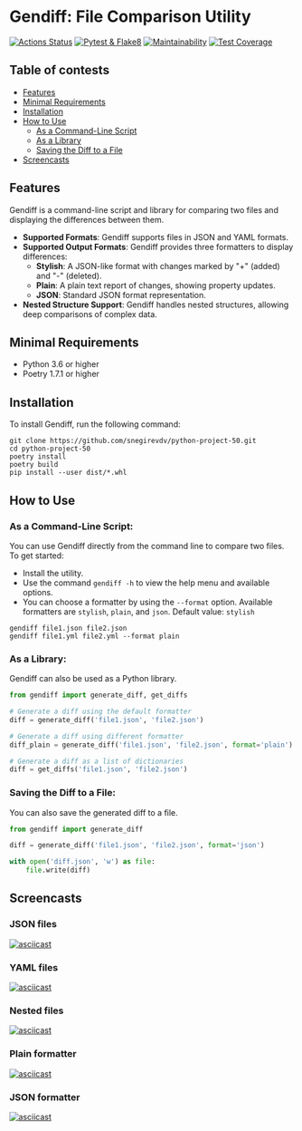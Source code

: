# Gendiff: File Comparison Utility

[![Actions Status](https://github.com/snegirevdv/python-project-50/actions/workflows/hexlet-check.yml/badge.svg)](https://github.com/snegirevdv/python-project-50/actions)
[![Pytest & Flake8](https://github.com/snegirevdv/python-project-50/actions/workflows/check.yml/badge.svg)](https://github.com/snegirevdv/python-project-50/actions/workflows/check.yml)
[![Maintainability](https://api.codeclimate.com/v1/badges/8ad89f355494a105cad3/maintainability)](https://codeclimate.com/github/snegirevdv/python-project-50/maintainability)
[![Test Coverage](https://api.codeclimate.com/v1/badges/8ad89f355494a105cad3/test_coverage)](https://codeclimate.com/github/snegirevdv/python-project-50/test_coverage)


## Table of contests
- [Features](#features)
- [Minimal Requirements](#minimal-requirements)
- [Installation](#installation)
- [How to Use](#how-to-use)
   - [As a Command-Line Script](#as-a-command-line-script)
   - [As a Library](#as-a-library)
   - [Saving the Diff to a File](#saving-the-diff-to-a-file)
- [Screencasts](#screencasts)

## Features
Gendiff is a command-line script and library for comparing two files and displaying the differences between them. 
- **Supported Formats**: Gendiff supports files in JSON and YAML formats.
- **Supported Output Formats**: Gendiff provides three formatters to display differences:
  - **Stylish**: A JSON-like format with changes marked by "+" (added) and "-" (deleted).
  - **Plain**: A plain text report of changes, showing property updates.
  - **JSON**: Standard JSON format representation.
- **Nested Structure Support**: Gendiff handles nested structures, allowing deep comparisons of complex data. 

## Minimal Requirements
- Python 3.6 or higher
- Poetry 1.7.1 or higher

## Installation
To install Gendiff, run the following command:
```shell
git clone https://github.com/snegirevdv/python-project-50.git
cd python-project-50
poetry install
poetry build
pip install --user dist/*.whl
```

## How to Use

### As a Command-Line Script:
You can use Gendiff directly from the command line to compare two files. 
To get started:
- Install the utility.
- Use the command `gendiff -h` to view the help menu and available options.
- You can choose a formatter by using the `--format` option. Available formatters are `stylish`, `plain`, and `json`. Default value: `stylish`
```shell
gendiff file1.json file2.json
gendiff file1.yml file2.yml --format plain
```

### As a Library:
Gendiff can also be used as a Python library.
```python
from gendiff import generate_diff, get_diffs

# Generate a diff using the default formatter
diff = generate_diff('file1.json', 'file2.json')

# Generate a diff using different formatter
diff_plain = generate_diff('file1.json', 'file2.json', format='plain')

# Generate a diff as a list of dictionaries
diff = get_diffs('file1.json', 'file2.json')
```

### Saving the Diff to a File:
You can also save the generated diff to a file. 
```python
from gendiff import generate_diff

diff = generate_diff('file1.json', 'file2.json', format='json')

with open('diff.json', 'w') as file:
    file.write(diff)
```

## Screencasts

### JSON files
[![asciicast](https://asciinema.org/a/zAUM8hA0DwgeRmr3qmwCQTm7m.svg)](https://asciinema.org/a/zAUM8hA0DwgeRmr3qmwCQTm7m)

### YAML files
[![asciicast](https://asciinema.org/a/JosKZxNTw0EKaKJwi5rnjvkPe.svg)](https://asciinema.org/a/JosKZxNTw0EKaKJwi5rnjvkPe)

### Nested files
[![asciicast](https://asciinema.org/a/VmrxixnaWbX8B96CT4fTc7uGk.svg)](https://asciinema.org/a/VmrxixnaWbX8B96CT4fTc7uGk)

### Plain formatter
[![asciicast](https://asciinema.org/a/zLViyGVoY9ua4g4xXFvdvw3bJ.svg)](https://asciinema.org/a/zLViyGVoY9ua4g4xXFvdvw3bJ)

### JSON formatter
[![asciicast](https://asciinema.org/a/92x4i6argozQEjKWcgTQC6lrn.svg)](https://asciinema.org/a/92x4i6argozQEjKWcgTQC6lrn)